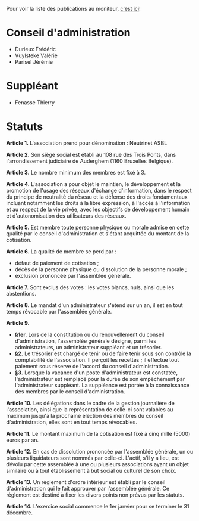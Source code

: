 <!-- TITLE: Les Statuts -->
<!-- Dernière version publiée au moniteur-->

Pour voir la liste des publications au moniteur, [c'est ici](http://www.ejustice.just.fgov.be/cgi_tsv/tsv_l_1.pl?hrc=BL000000&jvorm=ASBL&sql=naam+contains++%27Neutrinet%27+and+jvorm+contains+%27ASBL%27&rech=4&lang=fr&fromtab=TSV&btw=835033012&DETAIL=ALL+PUB)!
# Conseil d'administration

- Durieux Frédéric
- Vuylsteke Valérie
- Parisel Jérémie
# Suppléant

- Fenasse Thierry

# Statuts

**Article 1.** L'association prend pour dénomination : Neutrinet ASBL

**Article 2.** Son siège social est établi au 108 rue des Trois Ponts, dans l'arrondissement judiciaire de Auderghem (1160 Bruxelles Belgique).

**Article 3.** Le nombre minimum des membres est fixé à 3.

**Article 4.** L'association a pour objet le maintien, le développement et la promotion de l'usage des réseaux d'échange d'information, dans le respect du principe de neutralité du réseau et la défense des droits fondamentaux incluant notamment les droits à la libre expression, à l'accès à l'information et au respect de la vie privée, avec les objectifs de développement humain et d'autonomisation des utilisateurs des réseaux.

**Article 5.** Est membre toute personne physique ou morale admise en cette qualité par le conseil d'administration et s'étant acquittée du montant de la cotisation.

**Article 6.** La qualité de membre se perd par :

- défaut de paiement de cotisation ;
- décès de la personne physique ou dissolution de la personne morale ;
- exclusion prononcée par l'assemblée générale.

**Article 7.** Sont exclus des votes : les votes blancs, nuls, ainsi que les abstentions.

**Article 8.** Le mandat d'un administrateur s'étend sur un an, il est en tout temps révocable par l'assemblée générale.

**Article 9.**
- **§1er.** Lors de la constitution ou du renouvellement du conseil d'administration, l'assemblée générale désigne, parmi les administrateurs, un administrateur suppléant et un trésorier.
- **§2.** Le trésorier est chargé de tenir ou de faire tenir sous son contrôle la comptabilité de l'association. Il perçoit les recettes ; il effectue tout paiement sous réserve de l'accord du conseil d'administration.
- **§3.** Lorsque la vacance d'un poste d'administrateur est constatée, l'administrateur est remplacé pour la durée de son empêchement par l'administrateur suppléant. La suppléance est portée à la connaissance des membres par le conseil d'administration.

**Article 10.** Les délégations dans le cadre de la gestion journalière de l'association, ainsi que la représentation de celle-ci sont valables au maximum jusqu'à la prochaine élection des membres du conseil d'administration, elles sont en tout temps révocables.

**Article 11.** Le montant maximum de la cotisation est fixé à cinq mille (5000) euros par an.

**Article 12.** En cas de dissolution prononcée par l'assemblée générale, un ou plusieurs liquidateurs sont nommés par celle-ci. L'actif, s'il y a lieu, est dévolu par cette assemblée à une ou plusieurs associations ayant un objet similaire ou à tout établissement à but social ou culturel de son choix.

**Article 13.** Un règlement d'ordre intérieur est établi par le conseil d'administration qui le fait approuver par l'assemblée générale. Ce règlement est destiné à fixer les divers points non prévus par les statuts.

**Article 14.** L'exercice social commence le 1er janvier pour se terminer le 31 décembre. 
